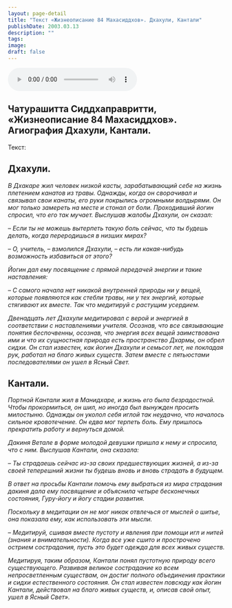 ```yaml
---
layout: page-detail
title: "Текст «Жизнеописание 84 Махасиддхов». Дхахули, Кантали"
publishDate: 2003.03.13
description: ""
tags:
image:
draft: false
---
```


<audio title="2003.03.13 - Текст «Жизнеописание 84 Махасиддхов». Дхахули, Кантали.mp3" src="https://filer-api.advayta.org/v1.0/public/files/73061" controls=""></audio>

## 
## **Чатурашитта Сиддхаправритти, «Жизнеописание 84 Махасиддхов». Агиография Дхахули, Кантали.** 
 Текст:

## **Дхахули.** 
 _В Дхакаре жил человек низкой касты, зарабатывающий себе на жизнь плетением канатов из травы. Однажды, когда он сворачивал и связывал свои канаты, его руки покрылись огромными волдырями. Он мог только замереть на месте и стонал от боли. Проходивший йогин спросил, что его так мучает. Выслушав жалобы Дхахули, он сказал:_ 

_– Если ты не можешь вытерпеть такую боль сейчас, что ты будешь делать, когда переродишься в низших мирах?_  

 _– О, учитель, – взмолился Дхахули, – есть ли какая-нибудь возможность избавиться от этого?_ 

 _Йогин дал ему посвящение с прямой передачей энергии и такие наставления:_ 

 _– С самого начала нет никакой внутренней природы ни у вещей, которые появляются как стебли травы, ни у тех энергий, которые стягивают их вместе. Так что медитируй с растущим усердием._ 

_Двенадцать лет Дхахули медитировал с верой и энергией в соответствии с наставлениями учителя. Осознав, что все связывающие понятия беспочвенны, осознав, что энергия всех вещей заимствована ими и что их сущностная природа есть пространство Дхармы, он обрел сидхи. Он стал известен, как йогин Дхахули и семьсот лет, не покладая рук, работал на благо живых существ. Затем вместе с пятьюстами последователями он ушел в Ясный Свет._  

## **Кантали.** 
 _Портной Кантали жил в Манидхаре, и жизнь его была безрадостной. Чтобы прокормиться, он шил, но иногда был вынужден просить милостыню. Однажды он уколол себя иглой так неудачно, что началось сильное кровотечение. Он едва мог терпеть боль. Ему пришлось прекратить работу и вернуться домой._ 

_Дакиня Ветале в форме молодой девушки пришла к нему и спросила, что с ним. Выслушав Кантали, она сказала:_  

 _– Ты страдаешь сейчас из-за своих предшествующих жизней, а из-за своей теперешний жизни ты будешь вновь и вновь страдать в будущем._ 

_В ответ на просьбы Кантали помочь ему выбраться из мира страдания дакиня дала ему посвящение и объяснила четыре бесконечных состояния, Гуру-йогу и йогу стадии развития._  

_Поскольку в медитации он не мог никак отвлечься от мыслей о шитье, она показала ему, как использовать эти мысли._  

_– Медитируй, сшивая вместе пустоту и явления при помощи игл и нитей (знания и внимательности). Когда все уже сшито и прострочено острием сострадания, пусть это будет одежда для всех живых существ._  

_Медитируя, таким образом, Кантали понял пустотную природу всего существующего. Развивая великое сострадание ко всем непросветленным существам, он достиг полного объединения практики и сидхи естественного состояния. Он стал известен повсюду как йогин Кантали, действовал на благо живых существ, и, описав свой опыт, ушел в Ясный Свет»._  
  
  

